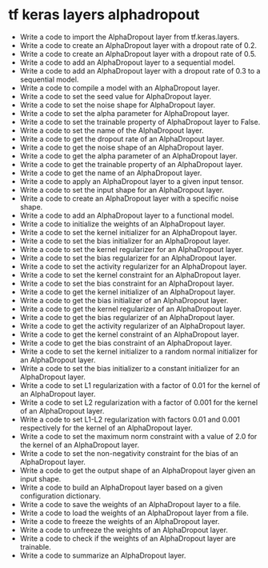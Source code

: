 # tf keras layers alphadropout

- Write a code to import the AlphaDropout layer from tf.keras.layers.
- Write a code to create an AlphaDropout layer with a dropout rate of 0.2.
- Write a code to create an AlphaDropout layer with a dropout rate of 0.5.
- Write a code to add an AlphaDropout layer to a sequential model.
- Write a code to add an AlphaDropout layer with a dropout rate of 0.3 to a sequential model.
- Write a code to compile a model with an AlphaDropout layer.
- Write a code to set the seed value for AlphaDropout layer.
- Write a code to set the noise shape for AlphaDropout layer.
- Write a code to set the alpha parameter for AlphaDropout layer.
- Write a code to set the trainable property of AlphaDropout layer to False.
- Write a code to set the name of the AlphaDropout layer.
- Write a code to get the dropout rate of an AlphaDropout layer.
- Write a code to get the noise shape of an AlphaDropout layer.
- Write a code to get the alpha parameter of an AlphaDropout layer.
- Write a code to get the trainable property of an AlphaDropout layer.
- Write a code to get the name of an AlphaDropout layer.
- Write a code to apply an AlphaDropout layer to a given input tensor.
- Write a code to set the input shape for an AlphaDropout layer.
- Write a code to create an AlphaDropout layer with a specific noise shape.
- Write a code to add an AlphaDropout layer to a functional model.
- Write a code to initialize the weights of an AlphaDropout layer.
- Write a code to set the kernel initializer for an AlphaDropout layer.
- Write a code to set the bias initializer for an AlphaDropout layer.
- Write a code to set the kernel regularizer for an AlphaDropout layer.
- Write a code to set the bias regularizer for an AlphaDropout layer.
- Write a code to set the activity regularizer for an AlphaDropout layer.
- Write a code to set the kernel constraint for an AlphaDropout layer.
- Write a code to set the bias constraint for an AlphaDropout layer.
- Write a code to get the kernel initializer of an AlphaDropout layer.
- Write a code to get the bias initializer of an AlphaDropout layer.
- Write a code to get the kernel regularizer of an AlphaDropout layer.
- Write a code to get the bias regularizer of an AlphaDropout layer.
- Write a code to get the activity regularizer of an AlphaDropout layer.
- Write a code to get the kernel constraint of an AlphaDropout layer.
- Write a code to get the bias constraint of an AlphaDropout layer.
- Write a code to set the kernel initializer to a random normal initializer for an AlphaDropout layer.
- Write a code to set the bias initializer to a constant initializer for an AlphaDropout layer.
- Write a code to set L1 regularization with a factor of 0.01 for the kernel of an AlphaDropout layer.
- Write a code to set L2 regularization with a factor of 0.001 for the kernel of an AlphaDropout layer.
- Write a code to set L1-L2 regularization with factors 0.01 and 0.001 respectively for the kernel of an AlphaDropout layer.
- Write a code to set the maximum norm constraint with a value of 2.0 for the kernel of an AlphaDropout layer.
- Write a code to set the non-negativity constraint for the bias of an AlphaDropout layer.
- Write a code to get the output shape of an AlphaDropout layer given an input shape.
- Write a code to build an AlphaDropout layer based on a given configuration dictionary.
- Write a code to save the weights of an AlphaDropout layer to a file.
- Write a code to load the weights of an AlphaDropout layer from a file.
- Write a code to freeze the weights of an AlphaDropout layer.
- Write a code to unfreeze the weights of an AlphaDropout layer.
- Write a code to check if the weights of an AlphaDropout layer are trainable.
- Write a code to summarize an AlphaDropout layer.